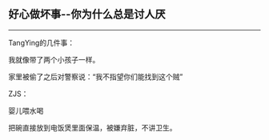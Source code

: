 ## 好心做坏事--你为什么总是讨人厌

---

TangYing的几件事：

我就像带了两个小孩子一样。

家里被偷了之后对警察说：“我不指望你们能找到这个贼”



ZJS：

婴儿喂水喝

把碗直接放到电饭煲里面保温，被嫌弃脏，不讲卫生。



